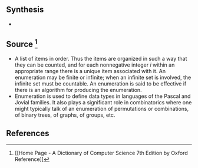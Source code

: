 ## Synthesis
- 
## Source [^1]
- A list of items in order. Thus the items are organized in such a way that they can be counted, and for each nonnegative integer $i$ within an appropriate range there is a unique item associated with it. An enumeration may be finite or infinite; when an infinite set is involved, the infinite set must be countable. An enumeration is said to be effective if there is an algorithm for producing the enumeration.
- Enumeration is used to define data types in languages of the Pascal and Jovial families. It also plays a significant role in combinatorics where one might typically talk of an enumeration of permutations or combinations, of binary trees, of graphs, of groups, etc.
## References

[^1]: [[Home Page - A Dictionary of Computer Science 7th Edition by Oxford Reference]]